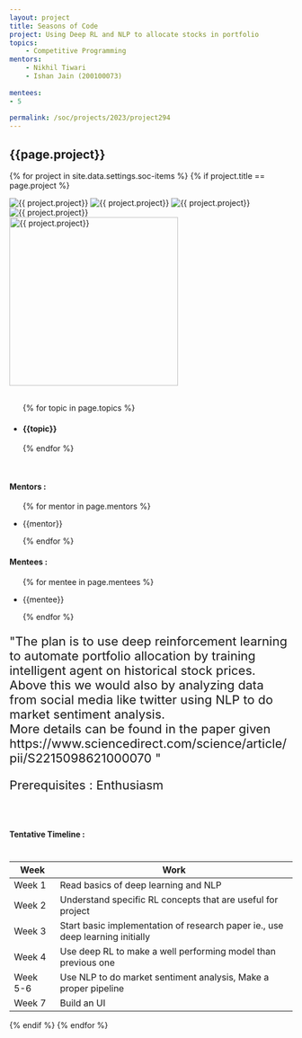 ```yaml
---
layout: project
title: Seasons of Code
project: Using Deep RL and NLP to allocate stocks in portfolio
topics:
    - Competitive Programming
mentors:
    - Nikhil Tiwari	
    - Ishan Jain (200100073)
    
mentees:
- 5 
    
permalink: /soc/projects/2023/project294
---
```


<h2 class="display1 m-3 p-3 text-center project-title">{{page.project}}</h2>

{% for project in site.data.settings.soc-items %}
{% if project.title == page.project %}

<div class ="img-soc d-block"> 
    <img src="{{ site.baseurl }}/{{ project.image }}" alt="{{ project.project}}" class="image-1">
    <img src="{{ site.baseurl }}/{{ project.image }}" alt="{{ project.project}}" class="image-2">
    <img src="{{ site.baseurl }}/{{ project.image }}" alt="{{ project.project}}" class="image-3">
    <img src="{{ site.baseurl }}/{{ project.image }}" alt="{{ project.project}}" class="image-4">
</div>
<div class = "mobile-img-soc">
  <img src="{{ site.baseurl }}/{{ project.image }}"  width = "300" height="300" alt="{{ project.project}}" class="border rounded">
  </div>
<div >
    <br>
    <ul>
        {% for topic in page.topics %}
        <li><h4 class="text-primary text-center topics">{{topic}}</h4></li>
        {% endfor %}
    </ul>
    <br>
    <h4 class="display3  ">Mentors :</h4> 
    <ul>
        {% for mentor in page.mentors %}
        <li><p class="lead">{{mentor}}</p></li>
        {% endfor %}
    </ul>
    <h4 class="display3  ">Mentees :</h4> 
    <ul>
        {% for mentee in page.mentees %}
        <li><p class="lead">{{mentee}}</p></li>
        {% endfor %}
    </ul>
</div>
<div>
    <p class="display3 project-desc" style = "font-size:22px;" >
        "The plan is to use deep reinforcement learning to automate portfolio allocation by training intelligent agent on historical stock prices. Above this we would also by analyzing data from social media like twitter using NLP to do market sentiment analysis.
        <br> 
More details can be found in the paper given https://www.sciencedirect.com/science/article/pii/S2215098621000070 " 
<p class="display3" style = "font-size:22px;" >
Prerequisites : Enthusiasm 
<br>
<br>
<div class = "d-flex flex-wrap">
<div>
    <h4 class="display3" style="margin:40px 0px 40px 0px;">Tentative Timeline :</h4>
    <table class="table table-striped w-100">
    <thead>
        <tr>
        <th>Week</th>
        <th>Work</th>
        </tr>
    </thead>
    <tbody>
    <tr>
      <td >Week 1</td>
      <td>Read basics of deep learning and NLP</td>
    </tr>
    <tr>
      <td>Week 2</td>
      <td>Understand specific RL concepts that are useful for project</td>
    </tr>
    <tr>
      <td>Week 3</td>
      <td>Start basic implementation of research paper ie., use deep learning initially</td>
    </tr>
    <tr>
      <td>Week 4</td>
      <td>Use deep RL to make a well performing model than previous one</td>
    </tr>
    <tr>
      <td>Week 5-6</td>
      <td>Use NLP to do market sentiment analysis, Make a proper pipeline</td>
    </tr>
    <tr>
      <td>Week 7</td>
      <td>Build an UI</td>
    </tr>
    </tbody>
    </table>
</div>
</div>
{% endif %}
{% endfor %}

